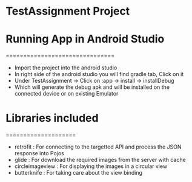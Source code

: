 # TestAssignment Project

# Running App in Android Studio
===============================
* Import the project into the android studio
* In right side of the android studio you will find gradle tab, Click on it
* Under TestAssignment -> Click on  :app -> install -> installDebug
* Which will generate the debug apk and will be installed on the connected device or on existing Emulator

# Libraries included
====================
* retrofit : For connecting to the targetted API and process the JSON response into Pojos
* glide : For download the required images from the server with cache
* circleimageview : For displaying the images in a circular view
* butterknife : For taking care about the view binding